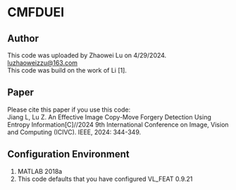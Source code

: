 # **CMFDUEI**
## Author
This code was uploaded by Zhaowei Lu on 4/29/2024.
<br /> luzhaoweizzu@163.com
<br /> This code was build on the work of Li [1].

## Paper
Please cite this paper if you use this code:
<br />Jiang L, Lu Z. An Effective Image Copy-Move Forgery Detection Using Entropy Information[C]//2024 9th International Conference on Image, Vision and Computing (ICIVC). IEEE, 2024: 344-349.
## Configuration Environment
1. MATLAB 2018a
2. This code defaults that you have configured VL_FEAT 0.9.21
